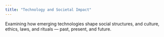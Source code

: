 ```yaml
---
title: "Technology and Societal Impact"
---
```

Examining how emerging technologies shape social structures, and culture, ethics, laws, and rituals — past, present, and future.